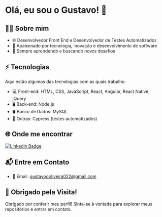 # Olá, eu sou o Gustavo! 👋

## 👨‍💻 Sobre mim

- 🌐 Desenvolvedor Front End e Desenvolvedor de Testes Automatizados
- 🚀 Apaixonado por tecnologia, inovação e desenvolvimento de software
- 🌱 Sempre aprendendo e buscando novos desafios

## ⚡ Tecnologias

Aqui estão algumas das tecnologias com as quais trabalho:

- 💻 Front-end: HTML, CSS, JavaScript, React, Angular, React Native, jQuery
- 🖥️ Back-end: Node.js
- 🛢️ Banco de Dados: MySQL
- 🚀 Outras: Cypress (testes automatizados)

## 🌐 Onde me encontrar

[![Linkedin Badge](https://img.shields.io/badge/-LinkedIn-blue?style=flat-square&logo=Linkedin&logoColor=white&link=https://www.linkedin.com/in/gustavo-de-oliveira-22b0b4195/)](https://www.linkedin.com/in/gustavo-de-oliveira-22b0b4195/)


## 📬 Entre em Contato

- 📧 Email: gustavoooliveira022@gmail.com

## 🎉 Obrigado pela Visita!

Obrigado por conferir meu perfil! Sinta-se à vontade para explorar meus repositórios e entrar em contato.

